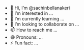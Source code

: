 - 👋 Hi, I’m @sachinbellanakeri
- 👀 I’m interested in ...
- 🌱 I’m currently learning ...
- 💞️ I’m looking to collaborate on ...
- 📫 How to reach me ...
- 😄 Pronouns: ...
- ⚡ Fun fact: ...

<!---
sachinbellanakeri/sachinbellanakeri is a ✨ special ✨ repository because its `README.md` (this file) appears on your GitHub profile.
You can click the Preview link to take a look at your changes.
--->
